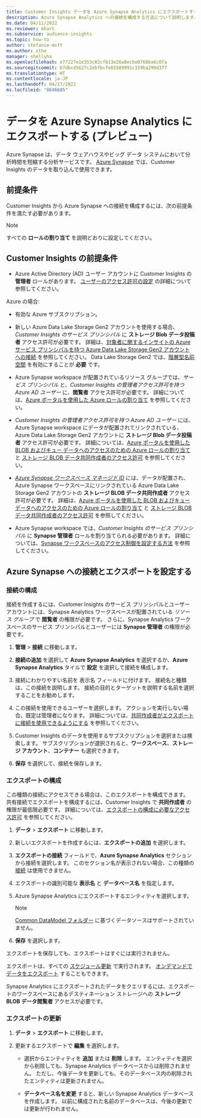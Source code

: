 ```yaml
---
title: Customer Insights データを Azure Synapse Analytics にエクスポートする
description: Azure Synapse Analytics への接続を構成する方法について説明します。
ms.date: 04/11/2022
ms.reviewer: mhart
ms.subservice: audience-insights
ms.topic: how-to
author: stefanie-msft
ms.author: sthe
manager: shellyha
ms.openlocfilehash: e77227e1e353c02cfb13e26a8ecbe0768ba6c0fa
ms.sourcegitcommit: b7dbcd5627c2ebfbcfe65589991c159ba290d377
ms.translationtype: HT
ms.contentlocale: ja-JP
ms.lasthandoff: 04/27/2022
ms.locfileid: "8646685"
---
```

# <a name="export-data-to-azure-synapse-analytics-preview"></a>データを Azure Synapse Analytics にエクスポートする (プレビュー)

Azure Synapse は、データ ウェアハウスやビッグ データ システムにおいて分析時間を短縮する分析サービスです。 [Azure Synapse](/azure/synapse-analytics/overview-what-is) では、Customer Insights のデータを取り込んで使用できます。

## <a name="prerequisites"></a>前提条件

Customer Insights から Azure Synapse への接続を構成するには、次の前提条件を満たす必要があります。

> [!NOTE]
> すべての **ロールの割り当て** を説明どおりに設定してください。  

## <a name="prerequisites-in-customer-insights"></a>Customer Insights の前提条件

* Azure Active Directory (AD) ユーザー アカウントに Customer Insights の **管理者** ロールがあります。 [ユーザーのアクセス許可の設定](permissions.md#assign-roles-and-permissions) の詳細について参照してください。

Azure の場合: 

- 有効な Azure サブスクリプション。

- 新しい Azure Data Lake Storage Gen2 アカウントを使用する場合、*Customer Insights のサービス プリンシパル* に **ストレージ Blob データ投稿者** アクセス許可が必要です。 詳細は、[対象者に関するインサイトの Azure サービス プリンシパルを持つ Azure Data Lake Storage Gen2 アカウントへの接続](connect-service-principal.md) を参照してください。 Data Lake Storage Gen2 では、[階層型名前空間](/azure/storage/blobs/data-lake-storage-namespace) を有効にすることが **必要** です。

- Azure Synapse workspace が配置されているリソース グループでは、*サービス プリンシパル* と、*Customer Insights の管理者アクセス許可を持つ Azure AD ユーザー* に、**閲覧者** アクセス許可が必要です。 詳細については、[Azure ポータルを使用した Azure ロールの割り当て](/azure/role-based-access-control/role-assignments-portal) を参照してください。

- *Customer Insights の管理者アクセス許可を持つ Azure AD ユーザー* には、Azure Synapse workspace にデータが配置されてリンクされている、Azure Data Lake Storage Gen2 アカウントに **ストレージ Blob データ投稿者** アクセス許可が必要です。 詳細については、[Azure ポータルを使用した BLOB およびキュー データへのアクセスのための Azure ロールの割り当て](/azure/storage/common/storage-auth-aad-rbac-portal) と [ストレージ BLOB データ共同作成者のアクセス許可](/azure/role-based-access-control/built-in-roles#storage-blob-data-contributor) を参照してください。

- *[Azure Synapse ワークスペース マネージド ID](/azure/synapse-analytics/security/synapse-workspace-managed-identity)* には、データが配置され、Azure Synapse ワークスペースにリンクされている Azure Data Lake Storage Gen2 アカウントの **ストレージ BLOB データ共同作成者** アクセス許可が必要です。 詳細は、[Azure ポータルを使用した BLOB およびキュー データへのアクセスのための Azure ロールの割り当て](/azure/storage/common/storage-auth-aad-rbac-portal) と [ストレージ BLOB データ共同作成者のアクセス許可](/azure/role-based-access-control/built-in-roles#storage-blob-data-contributor) を参照してください。

- Azure Synapse workspace では、*Customer Insights のサービス プリンシパル* に **Synapse 管理者** ロールを割り当てられる必要があります。 詳細については、[Synapse ワークスペースのアクセス制御を設定する方法](/azure/synapse-analytics/security/how-to-set-up-access-control) を参照してください。

## <a name="set-up-the-connection-and-export-to-azure-synapse"></a>Azure Synapse への接続とエクスポートを設定する

### <a name="configure-a-connection"></a>接続の構成

接続を作成するには、Customer Insights のサービス プリンシパルとユーザー アカウントには、Synapse Analytics ワークスペースが配置されている *リソース グループ* で **閲覧者** の権限が必要です。 さらに、Synapse Analytics ワークスペースのサービス プリンシパルとユーザーには **Synapse 管理者** の権限が必要です。 

1. **管理** > **接続** に移動します。

1. **接続の追加** を選択して **Azure Synapse Analytics** を選択するか、**Azure Synapse Analytics** タイルで **設定** を選択して接続を構成します。

1. 接続にわかりやすい名前を 表示名 フィールドに付けます。 接続名と種類は、この接続を説明します。 接続の目的とターゲットを説明する名前を選択することをお勧めします。

1. この接続を使用できるユーザーを選択します。 アクションを実行しない場合、既定は管理者になります。 詳細については、[共同作成者がエクスポートに接続を使用できるようにする](connections.md#allow-contributors-to-use-a-connection-for-exports) を参照してください。

1. Customer Insights のデータを使用するサブスクリプションを選択または検索します。 サブスクリプションが選択されると、**ワークスペース**、**ストレージ アカウント**、**コンテナー** も選択できます。

1. **保存** を選択して、接続を保存します。

### <a name="configure-an-export"></a>エクスポートの構成

この種類の接続にアクセスできる場合は、このエクスポートを構成できます。 共有接続でエクスポートを構成するには、Customer Insights で **共同作成者** の権限が最低限必要です。 詳細については、[エクスポートの構成に必要なアクセス許可](export-destinations.md#set-up-a-new-export) を参照してください。

1. **データ** > **エクスポート** に移動します。

1. 新しいエクスポートを作成するには、**エクスポートの追加** を選択します。

1. **エクスポートの接続** フィールドで、**Azure Synapse Analytics** セクションから接続を選択します。 このセクション名が表示されない場合、この種類の [接続](connections.md) は使用できません。

1. エクスポートの識別可能な **表示名** と **データベース名** を指定します。

1. Azure Synapse Analytics にエクスポートするエンティティを選択します。
   > [!NOTE]
   > [Common DataModel フォルダー](connect-common-data-model.md) に基づくデータソースはサポートされていません。

2. **保存** を選択します。

エクスポートを保存しても、エクスポートはすぐには実行されません。

エクスポートは、すべての [スケジュール更新](system.md#schedule-tab) で実行されます。 [オンデマンドでデータをエクスポート](export-destinations.md#run-exports-on-demand) することもできます。

Synapse Analytics にエクスポートされたデータをクエリするには、エクスポートのワークスペースにあるデスティネーション ストレージへの **ストレージ BLOB データ閲覧者** アクセスが必要です。 

### <a name="update-an-export"></a>エクスポートの更新

1. **データ** > **エクスポート** に移動します。

1. 更新するエクスポートで **編集** を選択します。

   - 選択からエンティティを **追加** または **削除** します。 エンティティを選択から削除しても、Synapse Analytics データベースからは削除されません。 ただし、今後データを更新しても、そのデータベース内の削除されたエンティティは更新されません。

   - **データベース名を変更** すると、新しい Synapse Analytics データベースを作成します。 以前に構成された名前のデータベースは、今後の更新では更新が行われません。
